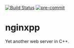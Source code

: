 [![Build Status](https://app.travis-ci.com/yyang-pplus/nginxpp.svg?branch=master)](https://app.travis-ci.com/yyang-pplus/nginxpp) [![pre-commit](https://img.shields.io/badge/pre--commit-enabled-brightgreen?logo=pre-commit&logoColor=white)](https://github.com/pre-commit/pre-commit)

# nginxpp
Yet another web server in C++.
